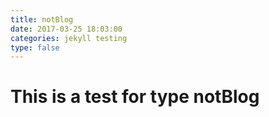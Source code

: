 ```yaml
---
title: notBlog
date: 2017-03-25 18:03:00
categories: jekyll testing
type: false
---
```


# This is a test for type notBlog
